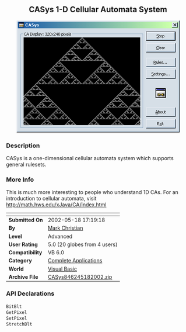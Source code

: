 ﻿<div align="center">

## CASys 1\-D Cellular Automata System

<img src="PIC20025181624513610.gif">
</div>

### Description

CASys is a one-dimensional cellular automata system which supports general rulesets.
 
### More Info
 
This is much more interesting to people who understand 1D CAs. For an introduction to cellular automata, visit http://math.hws.edu/xJava/CA/index.html


<span>             |<span>
---                |---
**Submitted On**   |2002-05-18 17:19:18
**By**             |[Mark Christian](https://github.com/Planet-Source-Code/PSCIndex/blob/master/ByAuthor/mark-christian.md)
**Level**          |Advanced
**User Rating**    |5.0 (20 globes from 4 users)
**Compatibility**  |VB 6\.0
**Category**       |[Complete Applications](https://github.com/Planet-Source-Code/PSCIndex/blob/master/ByCategory/complete-applications__1-27.md)
**World**          |[Visual Basic](https://github.com/Planet-Source-Code/PSCIndex/blob/master/ByWorld/visual-basic.md)
**Archive File**   |[CASys846245182002\.zip](https://github.com/Planet-Source-Code/mark-christian-casys-1-d-cellular-automata-system__1-34915/archive/master.zip)

### API Declarations

```
BitBlt
GetPixel
SetPixel
StretchBlt
```





